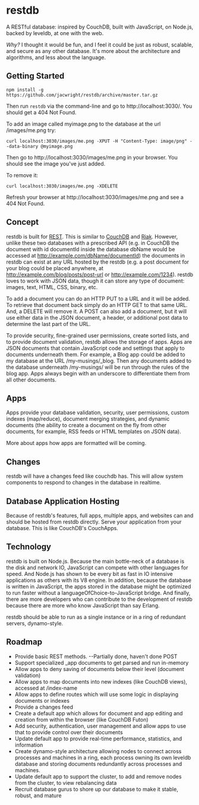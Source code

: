 restdb
======

A RESTful database: inspired by CouchDB, built with JavaScript, on Node.js, backed by leveldb, at one with the web.

*Why?* I thought it would be fun, and I feel it could be just as robust, scalable, and secure as any other database. It's
more about the architecture and algorithms, and less about the language.

Getting Started
---------------
```
npm install -g https://github.com/jacwright/restdb/archive/master.tar.gz
```

Then run `restdb` via the command-line and go to http://localhost:3030/. You should get a 404 Not Found.

To add an image called myimage.png to the database at the url /images/me.png try:

```
curl localhost:3030/images/me.png -XPUT -H "Content-Type: image/png" --data-binary @myimage.png
```

Then go to http://localhost:3030/images/me.png in your browser. You should see the image you've just added.

To remove it:

```
curl localhost:3030/images/me.png -XDELETE
```

Refresh your browser at http://localhost:3030/images/me.png and see a 404 Not Found.

Concept
-------

restdb is built for [REST](http://en.wikipedia.org/wiki/Representational_state_transfer).
This is similar to [CouchDB](http://couchdb.apache.org/)
and [Riak](http://basho.com/products/riak-overview/). However, unlike these two databases with a prescribed
API (e.g. in CouchDB the document with id documentId inside the database dbName would be accessed at
http://example.com/dbName/documentId) the documents in restdb can exist at any URL hosted by the
restdb (e.g. a post document for your blog could be placed anywhere, at http://example.com/blog/posts/post-url
or http://example.com/1234). restdb loves to work with JSON data, though it can store any type of document:
images, text, HTML, CSS, binary, etc.

To add a document you can do an HTTP PUT to a URL and it will be added. To retrieve that document back simply
do an HTTP GET to that same URL. And, a DELETE will remove it. A POST can also add a document, but it will use
either data in the JSON document, a header, or additional post data to determine the last part of the URL.

To provide security, fine-grained user permissions, create sorted lists, and to provide document validation,
restdb allows the storage of apps. Apps are JSON documents that contain JavaScript code and settings that apply to
documents underneath them. For example, a Blog app could be added to my database at the URL /my-musings/_blog.
Then any documents added to the database underneath /my-musings/ will be run through the rules of the blog app.
Apps always begin with an underscore to differentiate them from all other documents.

Apps
----

Apps provide your database validation, security, user permissions, custom indexes (map/reduce), document
merging strategies, and dynamic documents (the ability to create a document on the fly from other documents,
for example, RSS feeds or HTML templates on JSON data).

More about apps how apps are formatted will be coming.

Changes
-------

restdb will have a changes feed like couchdb has. This will allow system components to respond to changes in
the database in realtime.

Database Application Hosting
----------------------------

Because of restdb's features, full apps, multiple apps, and websites can and should be hosted from restdb directly.
Serve your application from your database. This is like CouchDB's CouchApps.

Technology
----------

restdb is built on Node.js. Because the main bottle-neck of a database is the disk and network IO, JavaScript can
compete with other languages for speed. And Node.js has shown to be every bit as fast in IO intensive applications
as others with its V8 engine. In addition, because the database is written in JavaScript, the apps stored in the
database might be optimized to run faster without a languageOfChoice-to-JavaScript bridge. And finally, there are
more developers who can contribute to the development of restdb because there are more who know JavaScript than
say Erlang.

restdb should be able to run as a single instance or in a ring of redundant servers, dynamo-style.

Roadmap
-------

  * Provide basic REST methods. --Partially done, haven't done POST
  * Support specialized _app documents to get parsed and run in-memory
  * Allow apps to deny saving of documents below their level (document validation)
  * Allow apps to map documents into new indexes (like CouchDB views), accessed at /index-name
  * Allow apps to define routes which will use some logic in displaying documents or indexes
  * Provide a changes feed
  * Create a default app which allows for document and app editing and creation from within the browser (like CouchDB Futon)
  * Add security, authentication, user management and allow apps to use that to provide control over their documents
  * Update default app to provide real-time performance, statistics, and information
  * Create dynamo-style architecture allowing nodes to connect across processes and machines in a ring, each process owning
  its own leveldb database and storing documents redundantly across processes and machines.
  * Update default app to support the cluster, to add and remove nodes from the cluster, to view rebalancing data
  * Recruit database gurus to shore up our database to make it stable, robust, and mature

